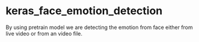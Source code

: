# keras_face_emotion_detection

By using pretrain model we are detecting the emotion from face either from live video or from an video file.
